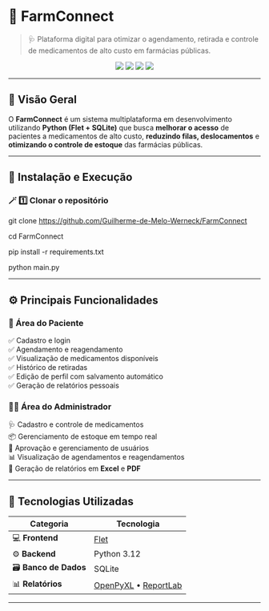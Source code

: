 # 💊 **FarmConnect**  
> 🩺 Plataforma digital para otimizar o agendamento, retirada e controle de medicamentos de alto custo em farmácias públicas.

<p align="center">
  <img src="https://img.shields.io/badge/Python-3.10%2B-blue?logo=python&logoColor=white" />
  <img src="https://img.shields.io/badge/Flet-Framework-green?logo=flet&logoColor=white" />
  <img src="https://img.shields.io/badge/SQLite-Database-lightgrey?logo=sqlite&logoColor=white" />
  <img src="https://img.shields.io/badge/Status-Em%20Desenvolvimento-yellow?style=flat-square" />
</p>

---

## 🧭 **Visão Geral**

O **FarmConnect** é um sistema multiplataforma em desenvolvimento utilizando **Python (Flet + SQLite)** que busca **melhorar o acesso** de pacientes a medicamentos de alto custo, **reduzindo filas, deslocamentos** e **otimizando o controle de estoque** das farmácias públicas.

---

## 🧩 **Instalação e Execução**

### 🪄 1️⃣ Clonar o repositório
git clone https://github.com/Guilherme-de-Melo-Werneck/FarmConnect

cd FarmConnect

pip install -r requirements.txt

python main.py

---

## ⚙️ **Principais Funcionalidades**

### 👥 Área do Paciente
✅ Cadastro e login  
✅ Agendamento e reagendamento  
✅ Visualização de medicamentos disponíveis  
✅ Histórico de retiradas  
✅ Edição de perfil com salvamento automático  
✅ Geração de relatórios pessoais  

### 🧑‍⚕️ Área do Administrador
🩺 Cadastro e controle de medicamentos  
📦 Gerenciamento de estoque em tempo real  
🧾 Aprovação e gerenciamento de usuários  
📊 Visualização de agendamentos e reagendamentos  
📂 Geração de relatórios em **Excel** e **PDF**

---

## 🧩 **Tecnologias Utilizadas**

| Categoria | Tecnologia |
|------------|-------------|
| 💻 **Frontend** | [Flet](https://flet.dev) |
| ⚙️ **Backend** | Python 3.12 |
| 🗃️ **Banco de Dados** | SQLite |
| 📊 **Relatórios** | [OpenPyXL](https://openpyxl.readthedocs.io/en/stable/) • [ReportLab](https://www.reportlab.com/dev/docs/) |

---
